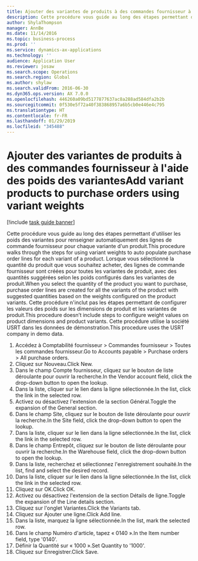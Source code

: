 ```yaml
---
title: Ajouter des variantes de produits à des commandes fournisseur à l'aide des poids des variantes
description: Cette procédure vous guide au long des étapes permettant d'utiliser les poids des variantes pour renseigner automatiquement des lignes de commande fournisseur pour chaque variante d'un produit.
author: ShylaThompson
manager: AnnBe
ms.date: 11/14/2016
ms.topic: business-process
ms.prod: ''
ms.service: dynamics-ax-applications
ms.technology: ''
audience: Application User
ms.reviewer: josaw
ms.search.scope: Operations
ms.search.region: Global
ms.author: shylaw
ms.search.validFrom: 2016-06-30
ms.dyn365.ops.version: AX 7.0.0
ms.openlocfilehash: 446260a09bd5177877637ac8a288ad584dfa2b2b
ms.sourcegitcommit: 0f530e5f72a40f383868957a6b5cb0e446e4c795
ms.translationtype: HT
ms.contentlocale: fr-FR
ms.lasthandoff: 01/29/2019
ms.locfileid: "345488"
---
```

# <a name="add-variant-products-to-purchase-orders-using-variant-weights"></a><span data-ttu-id="ff3eb-103">Ajouter des variantes de produits à des commandes fournisseur à l'aide des poids des variantes</span><span class="sxs-lookup"><span data-stu-id="ff3eb-103">Add variant products to purchase orders using variant weights</span></span>

[!include [task guide banner](../../includes/task-guide-banner.md)]

<span data-ttu-id="ff3eb-104">Cette procédure vous guide au long des étapes permettant d'utiliser les poids des variantes pour renseigner automatiquement des lignes de commande fournisseur pour chaque variante d'un produit.</span><span class="sxs-lookup"><span data-stu-id="ff3eb-104">This procedure walks through the steps for using variant weights to auto populate purchase order lines for each variant of a product.</span></span> <span data-ttu-id="ff3eb-105">Lorsque vous sélectionné la quantité du produit que vous souhaitez acheter, des lignes de commande fournisseur sont créées pour toutes les variantes de produit, avec des quantités suggérées selon les poids configurés dans les variantes de produit.</span><span class="sxs-lookup"><span data-stu-id="ff3eb-105">When you select the quantity of the product you want to purchase, purchase order lines are created for all the variants of the product with suggested quantities based on the weights configured on the product variants.</span></span> <span data-ttu-id="ff3eb-106">Cette procédure n'inclut pas les étapes permettant de configurer les valeurs des poids sur les dimensions de produit et les variantes de produit.</span><span class="sxs-lookup"><span data-stu-id="ff3eb-106">This procedure doesn’t include steps to configure weight values on product dimensions and product variants.</span></span> <span data-ttu-id="ff3eb-107">Cette procédure utilise la société USRT dans les données de démonstration.</span><span class="sxs-lookup"><span data-stu-id="ff3eb-107">This procedure uses the USRT company in demo data.</span></span>

1. <span data-ttu-id="ff3eb-108">Accédez à Comptabilité fournisseur > Commandes fournisseur > Toutes les commandes fournisseur.</span><span class="sxs-lookup"><span data-stu-id="ff3eb-108">Go to Accounts payable > Purchase orders > All purchase orders.</span></span>
2. <span data-ttu-id="ff3eb-109">Cliquez sur Nouveau.</span><span class="sxs-lookup"><span data-stu-id="ff3eb-109">Click New.</span></span>
3. <span data-ttu-id="ff3eb-110">Dans le champ Compte fournisseur, cliquez sur le bouton de liste déroulante pour ouvrir la recherche.</span><span class="sxs-lookup"><span data-stu-id="ff3eb-110">In the Vendor account field, click the drop-down button to open the lookup.</span></span>
4. <span data-ttu-id="ff3eb-111">Dans la liste, cliquer sur le lien dans la ligne sélectionnée.</span><span class="sxs-lookup"><span data-stu-id="ff3eb-111">In the list, click the link in the selected row.</span></span>
5. <span data-ttu-id="ff3eb-112">Activez ou désactivez l'extension de la section Général.</span><span class="sxs-lookup"><span data-stu-id="ff3eb-112">Toggle the expansion of the General section.</span></span>
6. <span data-ttu-id="ff3eb-113">Dans le champ Site, cliquez sur le bouton de liste déroulante pour ouvrir la recherche.</span><span class="sxs-lookup"><span data-stu-id="ff3eb-113">In the Site field, click the drop-down button to open the lookup.</span></span>
7. <span data-ttu-id="ff3eb-114">Dans la liste, cliquer sur le lien dans la ligne sélectionnée.</span><span class="sxs-lookup"><span data-stu-id="ff3eb-114">In the list, click the link in the selected row.</span></span>
8. <span data-ttu-id="ff3eb-115">Dans le champ Entrepôt, cliquez sur le bouton de liste déroulante pour ouvrir la recherche.</span><span class="sxs-lookup"><span data-stu-id="ff3eb-115">In the Warehouse field, click the drop-down button to open the lookup.</span></span>
9. <span data-ttu-id="ff3eb-116">Dans la liste, recherchez et sélectionnez l'enregistrement souhaité.</span><span class="sxs-lookup"><span data-stu-id="ff3eb-116">In the list, find and select the desired record.</span></span>
10. <span data-ttu-id="ff3eb-117">Dans la liste, cliquer sur le lien dans la ligne sélectionnée.</span><span class="sxs-lookup"><span data-stu-id="ff3eb-117">In the list, click the link in the selected row.</span></span>
11. <span data-ttu-id="ff3eb-118">Cliquez sur OK.</span><span class="sxs-lookup"><span data-stu-id="ff3eb-118">Click OK.</span></span>
12. <span data-ttu-id="ff3eb-119">Activez ou désactivez l'extension de la section Détails de ligne.</span><span class="sxs-lookup"><span data-stu-id="ff3eb-119">Toggle the expansion of the Line details section.</span></span>
13. <span data-ttu-id="ff3eb-120">Cliquez sur l'onglet Variantes.</span><span class="sxs-lookup"><span data-stu-id="ff3eb-120">Click the Variants tab.</span></span>
14. <span data-ttu-id="ff3eb-121">Cliquez sur Ajouter une ligne.</span><span class="sxs-lookup"><span data-stu-id="ff3eb-121">Click Add line.</span></span>
15. <span data-ttu-id="ff3eb-122">Dans la liste, marquez la ligne sélectionnée.</span><span class="sxs-lookup"><span data-stu-id="ff3eb-122">In the list, mark the selected row.</span></span>
16. <span data-ttu-id="ff3eb-123">Dans le champ Numéro d'article, tapez « 0140 ».</span><span class="sxs-lookup"><span data-stu-id="ff3eb-123">In the Item number field, type '0140'.</span></span>
17. <span data-ttu-id="ff3eb-124">Définir la Quantité sur « 1000 ».</span><span class="sxs-lookup"><span data-stu-id="ff3eb-124">Set Quantity to '1000'.</span></span>
18. <span data-ttu-id="ff3eb-125">Cliquez sur Enregistrer.</span><span class="sxs-lookup"><span data-stu-id="ff3eb-125">Click Save.</span></span>

